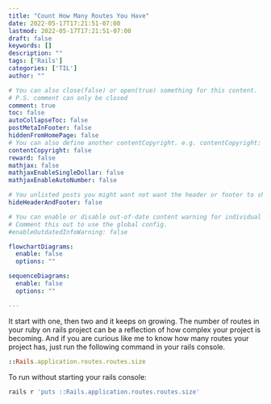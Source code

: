 ```yaml
---
title: "Count How Many Routes You Have"
date: 2022-05-17T17:21:51-07:00
lastmod: 2022-05-17T17:21:51-07:00
draft: false
keywords: []
description: ""
tags: ['Rails']
categories: ['TIL']
author: ""

# You can also close(false) or open(true) something for this content.
# P.S. comment can only be closed
comment: true
toc: false
autoCollapseToc: false
postMetaInFooter: false
hiddenFromHomePage: false
# You can also define another contentCopyright. e.g. contentCopyright: "This is another copyright."
contentCopyright: false
reward: false
mathjax: false
mathjaxEnableSingleDollar: false
mathjaxEnableAutoNumber: false

# You unlisted posts you might want not want the header or footer to show
hideHeaderAndFooter: false

# You can enable or disable out-of-date content warning for individual post.
# Comment this out to use the global config.
#enableOutdatedInfoWarning: false

flowchartDiagrams:
  enable: false
  options: ""

sequenceDiagrams:
  enable: false
  options: ""

---
```


It start with one, then two and it keeps on growing. The number of routes in your ruby on rails project can be a reflection of how complex your project is becoming. And if you are curious like me to know how many routes your project has, just run the following command in your rails console.

<!--more-->

```rb
::Rails.application.routes.routes.size
```

To run without starting your rails console:

```rb
rails r 'puts ::Rails.application.routes.routes.size'
```
